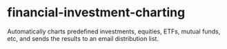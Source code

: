 # financial-investment-charting
Automatically charts predefined investments, equities, ETFs, mutual funds, etc, and sends the results to an email distribution list. 
